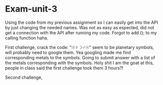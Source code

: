 # Exam-unit-3
 Using the code from my previous assignment so I can easily get into the API by just changing the needed names. Was not as easy as espected, did not get a connection with the API after running my code. Forgot to add ();  to my calling function haha.
 
 First challenge, crack the code: “☉☿☽♂☉”
 seem to be planetary symbols, will probably need to google them. Yea googling made me find corresponding metals to the symbols.
 Going to submit answer with a list of the metals corresponding with the symbols.
 Holy shit I am the goat at this, people in class said the first challenge took them 3 hours?!

Second challenge, 